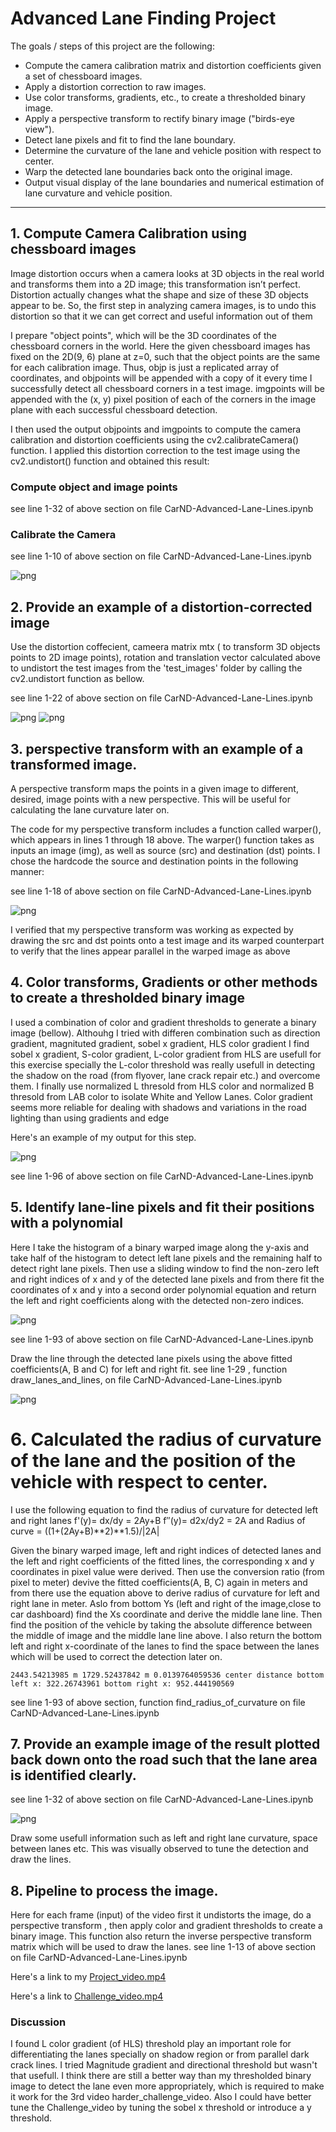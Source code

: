 
# Advanced Lane Finding Project

The goals / steps of this project are the following:

* Compute the camera calibration matrix and distortion coefficients given a set of chessboard images.
* Apply a distortion correction to raw images.
* Use color transforms, gradients, etc., to create a thresholded binary image.
* Apply a perspective transform to rectify binary image ("birds-eye view").
* Detect lane pixels and fit to find the lane boundary.
* Determine the curvature of the lane and vehicle position with respect to center.
* Warp the detected lane boundaries back onto the original image.
* Output visual display of the lane boundaries and numerical estimation of lane curvature and vehicle position.

---
## 1. Compute Camera Calibration using chessboard images

Image distortion occurs when a camera looks at 3D objects in the real world and transforms them into a 2D image; this transformation isn’t perfect. Distortion actually changes what the shape and size of these 3D objects appear to be. So, the first step in analyzing camera images, is to undo this distortion so that it we can get correct and useful information out of them

I prepare "object points", which will be the 3D coordinates of the chessboard corners in the world. Here the given chessboard images has fixed on the 2D(9, 6) plane at z=0, such that the object points are the same for each calibration image. Thus, objp is just a replicated array of coordinates, and objpoints will be appended with a copy of it every time I successfully detect all chessboard corners in a test image. imgpoints will be appended with the (x, y) pixel position of each of the corners in the image plane with each successful chessboard detection.

I then used the output objpoints and imgpoints to compute the camera calibration and distortion coefficients using the cv2.calibrateCamera() function. I applied this distortion correction to the test image using the cv2.undistort() function and obtained this result:
### Compute object and image points

see line 1-32 of above section on file CarND-Advanced-Lane-Lines.ipynb


### Calibrate the Camera

see line 1-10 of above section on file CarND-Advanced-Lane-Lines.ipynb


![png](./output_images/output_3_1.png)


## 2.  Provide an example of a distortion-corrected image 

Use the distortion coffecient, cameera matrix mtx ( to transform 3D objects points to 2D image points), rotation and translation vector calculated above to undistort the test images from the 'test_images' folder by calling the 
cv2.undistort function as bellow.

see line 1-22 of above section on file CarND-Advanced-Lane-Lines.ipynb


![png](./output_images/output_5_1.png)
![png](./output_images/output_5_2.png)


## 3. perspective transform with an example of a transformed image.

A perspective transform maps the points in a given image to different, desired, image points with a new perspective. This will be useful for calculating the lane curvature later on.

The code for my perspective transform includes a function called warper(), which appears in lines 1 through 18 above. The warper() function takes as inputs an image (img), as well as source (src) and destination (dst) points. I chose the hardcode the source and destination points in the following manner:

see line 1-18 of above section on file CarND-Advanced-Lane-Lines.ipynb

![png](./output_images/output_9_1.png)


I verified that my perspective transform was working as expected by drawing the src and dst points onto a test image and its warped counterpart to verify that the lines appear parallel in the warped image as above

## 4. Color transforms, Gradients or other methods to create a thresholded binary image

I used a combination of color and gradient thresholds to generate a binary image (bellow). Althouhg I tried with differen combination such as direction gradient, magnituted gradient, sobel x gradient, HLS color gradient I find
sobel x gradient, S-color gradient, L-color gradient from HLS are usefull for this exercise specially the L-color threshold was really usefull in detecting the shadow on the road (from flyover, lane crack repair etc.) and overcome them. I finally use      normalized L thresold from HLS color and normalized B thresold from LAB color to isolate White and Yellow Lanes. Color gradient
seems more reliable  for dealing with shadows and variations in the road lighting than using gradients and edge 

Here's an example of my output for this step.


![png](./output_images/output_13_0.png)

see line 1-96 of above section on file CarND-Advanced-Lane-Lines.ipynb

## 5. Identify lane-line pixels and fit their positions with a polynomial

Here I take the histogram of a binary warped image along the y-axis and take half of the histogram to detect left lane pixels and the remaining half to detect right lane pixels. Then use a sliding window to find the non-zero left and right indices of x and y of the detected lane pixels and from there fit the coordinates of x and y into a second order polynomial equation and return the left and right coefficients along with the detected non-zero indices.


![png](./output_images/output_16_0.png)

see line 1-93 of above section on file CarND-Advanced-Lane-Lines.ipynb

Draw the line through the detected lane pixels using the above fitted coefficients(A, B and C) for left and
right fit.
see line 1-29 , function draw_lanes_and_lines,  on file CarND-Advanced-Lane-Lines.ipynb


![png](./output_images/output_19_0.png)


# 6.  Calculated the radius of curvature of the lane and the position of the vehicle with respect to center. 
I use the following equation to find the radius of curvature for detected left and right lanes
f'(y)= dx/dy = 2Ay+B
f′′(y)= d2x/dy2 = 2A
and Radius of curve = ((1+(2Ay+B)**2)**1.5)/|2A|

Given the binary warped image, left and right indices of detected lanes and the left and right coefficients of the fitted lines, the corresponding x and y coordinates in pixel value were derived. Then use the conversion ratio (from pixel to meter) devive the fitted coefficients(A, B, C) again in meters and from there use the equation above to derive radius of curvature for left and right lane in meter. Aslo from bottom Ys (left and right of the image,close to car dashboard) find the Xs coordinate and derive the middle lane line. Then find the position of the vehicle by taking the absolute difference between the middle of image and the middle lane line above.
I also return the bottom left and right x-coordinate of the lanes to find the space between the lanes which will be used to correct the detection later on.
 

    2443.54213985 m 1729.52437842 m 0.0139764059536 center distance bottom left x: 322.26743961 bottom right x: 952.444190569

see line 1-93 of above section, function find_radius_of_curvature  on file CarND-Advanced-Lane-Lines.ipynb

## 7. Provide an example image of the result plotted back down onto the road such that the          lane area is identified clearly.

see line 1-32 of above section on file CarND-Advanced-Lane-Lines.ipynb


![png](./output_images/output_24_1.png)


Draw some usefull information such as left and right lane curvature, space between lanes etc.
This was visually observed to tune the detection and draw the lines.



## 8. Pipeline to process the image.

Here for each frame (input) of the video first it undistorts the image, do a perspective transform ,
then apply color and gradient thresholds to create a binary image. This function also return the inverse perspective transform matrix which will be used to draw the lanes.
see line 1-13 of above section on file CarND-Advanced-Lane-Lines.ipynb


Here's a link to my [Project_video.mp4](./project_video.mp4)

Here's a link to  [Challenge_video.mp4](./challenge_video.mp4)


### Discussion

I found L color gradient (of HLS) threshold play an important role for differentiating the lanes specially on shadow region or from parallel dark crack lines. I tried Magnitude gradient and directional threshold but wasn't that usefull. I think there are still a better way than my thresholded binary image to detect the lane even more appropriately, which is required to make it work for the 3rd video harder_challenge_video. Also I could have better tune the Challenge_video by tuning the sobel x threshold or introduce a y threshold.

